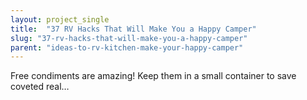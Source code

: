 ```yaml
---
layout: project_single
title:  "37 RV Hacks That Will Make You a Happy Camper"
slug: "37-rv-hacks-that-will-make-you-a-happy-camper"
parent: "ideas-to-rv-kitchen-make-your-happy-camper"
---
```

Free condiments are amazing! Keep them in a small container to save coveted real…